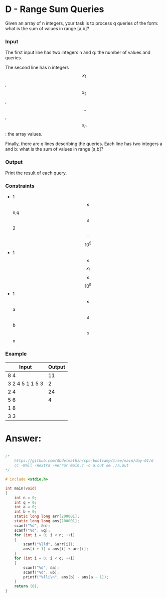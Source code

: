 # D - Range Sum Queries

Given an array of n integers, your task is to process q queries of the form: what is the sum of values in range [a,b]?

### Input

The first input line has two integers n and q: the number of values and queries.

The second line has n integers $$x_1$$, $$x_2$$, $$\dots$$, $$x_n$$: the array values.

Finally, there are q lines describing the queries. Each line has two integers a and b: what is the sum of values in range [a,b]?

### Output

Print the result of each query.

### Constraints

- 1 $$\le$$ n,q $$\le$$ 2 $$\cdot$$ $$10^5$$
- 1 $$\le$$ $$x_i$$ $$\le$$ $$10^9$$
- 1 $$\le$$ a $$\le$$ b $$\le$$ n

### Example

| Input            | Output         |
| ---------------- | -------------- |
| 8 4              | 11
| 3 2 4 5 1 1 5 3  | 2
| 2 4              | 24
| 5 6              | 4
| 1 8              |
| 3 3              |


# Answer:

```c

/*
	https://github.com/Abdelmathin/cpc-bootcamp/tree/main/day-01/d
	cc -Wall -Wextra -Werror main.c -o a.out && ./a.out
*/

# include <stdio.h>

int main(void)
{
	int n = 0;
	int q = 0;
	int a = 0;
	int b = 0;
	static long long arr[200001];
	static long long ans[200001];
	scanf("%d", &n);
	scanf("%d", &q);
	for (int i = 0; i < n; ++i)
	{
		scanf("%lld", &arr[i]);
		ans[i + 1] = ans[i] + arr[i];
	}
	for (int i = 0; i < q; ++i)
	{
		scanf("%d", &a);
		scanf("%d", &b);
		printf("%lli\n", ans[b] - ans[a - 1]);
	}
	return (0);
}
```
